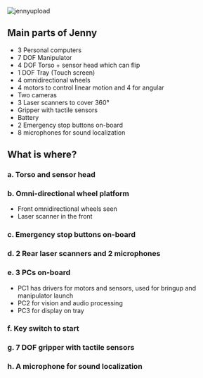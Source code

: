 ![jennyupload](/uploads/8de90c344775161f237dc20841af6dd9/jennyupload.jpg)

## Main parts of Jenny
* 3 Personal computers
* 7 DOF Manipulator
* 4 DOF Torso + sensor head which can flip
* 1 DOF Tray (Touch screen)
* 4 omnidirectional wheels
* 4 motors to control linear motion and 4 for angular
* Two cameras
* 3 Laser scanners to cover 360° 
* Gripper with tactile sensors
* Battery
* 2 Emergency stop buttons on-board
* 8 microphones for sound localization

## What is where?
### a. Torso and sensor head

### b. Omni-directional wheel platform
* Front omnidirectional wheels seen
* Laser scanner in the front

### c. Emergency stop buttons on-board

### d. 2 Rear laser scanners and 2 microphones

### e. 3 PCs on-board
* PC1 has drivers for motors and sensors,  used for bringup and manipulator launch
* PC2 for vision and audio processing
* PC3 for display on tray

### f. Key switch to start

### g. 7 DOF gripper with tactile sensors

### h. A microphone for sound localization